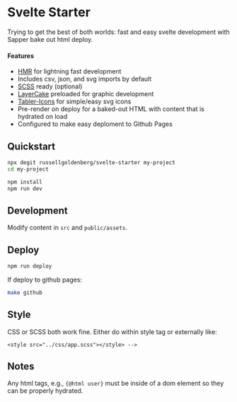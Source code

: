 # Svelte Starter

Trying to get the best of both worlds: fast and easy svelte development with Sapper bake out html deploy.

#### Features

- [HMR](https://github.com/rixo/svelte-hmr) for lightning fast development
- Includes csv, json, and svg imports by default
- [SCSS](https://sass-lang.com/) ready (optional)
- [LayerCake](https://layercake.graphics/) preloaded for graphic development
- [Tabler-Icons](https://github.com/tabler/tabler-icons) for simple/easy svg icons
- Pre-render on deploy for a baked-out HTML with content that is hydrated on load
- Configured to make easy deploment to Github Pages

## Quickstart

```bash
npx degit russellgoldenberg/svelte-starter my-project
cd my-project

npm install
npm run dev
```

## Development

Modify content in `src` and `public/assets`.

## Deploy

```bash
npm run deploy
```

If deploy to github pages:

```bash
make github
```

## Style

CSS or SCSS both work fine. Either do within style tag or externally like:

`<style src="../css/app.scss"></style> -->`

## Notes

Any html tags, e.g., `{@html user}` must be inside of a dom element so they can be properly hydrated.

